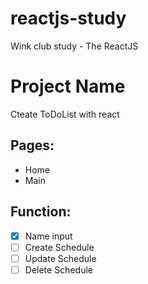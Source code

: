 # reactjs-study

Wink club study - The ReactJS

# Project Name

Cteate ToDoList with react

## Pages:

- Home
- Main

## Function:

- [x] Name input
- [ ] Create Schedule
- [ ] Update Schedule
- [ ] Delete Schedule
